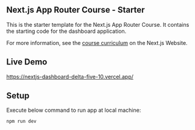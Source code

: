 ## Next.js App Router Course - Starter

This is the starter template for the Next.js App Router Course. It contains the starting code for the dashboard application.

For more information, see the [course curriculum](https://nextjs.org/learn) on the Next.js Website.

## Live Demo

https://nextjs-dashboard-delta-five-10.vercel.app/

## Setup

Execute below command to run app at local machine:

```sh
npm run dev
```
